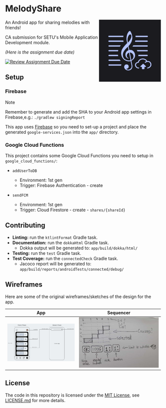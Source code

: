 # MelodyShare

<img align="right" alt="App logo" width="200px" src="app/src/main/ic_launcher-playstore.png" />

An Android app for sharing melodies with friends!

CA submission for SETU's Mobile Application Development module.

_(Here is the assignment due date)_

[![Review Assignment Due Date](https://classroom.github.com/assets/deadline-readme-button-24ddc0f5d75046c5622901739e7c5dd533143b0c8e959d652212380cedb1ea36.svg)](https://classroom.github.com/a/ZX5kW5CC)

## Setup

### Firebase

> [!NOTE]
> Remember to generate and add the SHA to your Android app settings in Firebase,e.g.:
> `./gradlew signingReport`

This app uses [Firebase](https://firebase.google.com/) so you need to set-up a project and place the generated `google-services.json` into the `app/` directory.

### Google Cloud Functions

This project contains some Google Cloud Functions you need to setup in `google_cloud_functions/`:

- `addUserToDB`
    - Environment: 1st gen
    - Trigger: Firebase Authentication - create

- `sendFCM`
  - Environment: 1st gen
  - Trigger: Cloud Firestore - create - `shares/{shareId}`

## Contributing

- **Linting:** run the `ktlintFormat` Gradle task.
- **Documentation:** run the `dokkaHtml` Gradle task.
  - Dokka output will be generated to: `app/build/dokka/html/` 
- **Testing:** run the `test` Gradle task.
- **Test Coverage:** run the `connectedCheck` Gradle task.
  - Jacoco report will be generated to: `app/build/reports/androidTests/connected/debug/`

## Wireframes

Here are some of the original wireframes/sketches of the design for the app.

|                         App                         |                                Sequencer                                |
|:---------------------------------------------------:|:-----------------------------------------------------------------------:|
| ![app_wireframe.png](.github/img/app_wireframe.png) | ![melody-sequencer-sketch.jpg](.github/img/melody-sequencer-sketch.jpg) |

## License

The code in this repository is licensed under the [MIT License](https://opensource.org/license/mit), see [LICENSE.md](./LICENSE.md) for more details.
